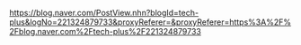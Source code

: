 https://blog.naver.com/PostView.nhn?blogId=tech-plus&logNo=221324879733&proxyReferer=&proxyReferer=https%3A%2F%2Fblog.naver.com%2Ftech-plus%2F221324879733
